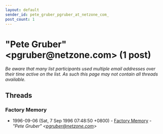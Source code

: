 ```yaml
---
layout: default
sender_id: pete_gruber_pgruber_at_netzone_com_
post_count: 1
---
```


# "Pete Gruber" <pgruber<span>@</span>netzone.com> (1 post)

_Be aware that many list participants used multiple email addresses over their time active on the list. As such this page may not contain all threads available._

## Threads

### Factory Memory
+ 1996-09-06 (Sat, 7 Sep 1996 07:48:50 +0800) - [Factory Memory](/archive/1996/09/eb72ae6198a6781bf5348a0988e4865ad604d94727ed2ac4cadd19bb5f9d5eb1) - _"Pete Gruber" \<pgruber@netzone.com\>_

